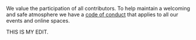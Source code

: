 We value the participation of all contributors. To help maintain a welcoming and safe atmosphere we have a [code of conduct](https://mozillascience.org/code-of-conduct) that applies to all our events and online spaces.

THIS IS MY EDIT. 
